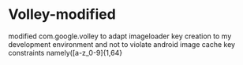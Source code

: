 Volley-modified
===============

modified com.google.volley to adapt imageloader key creation to my development environment and not to violate android image cache key constraints namely([a-z_0-9]{1,64}
